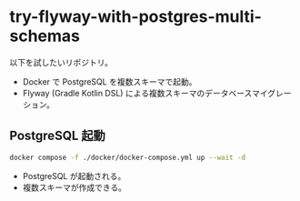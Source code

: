 # try-flyway-with-postgres-multi-schemas

以下を試したいリポジトリ。

- Docker で PostgreSQL を複数スキーマで起動。
- Flyway (Gradle Kotlin DSL) による複数スキーマのデータベースマイグレーション。

## PostgreSQL 起動

```sh
docker compose -f ./docker/docker-compose.yml up --wait -d
```

- PostgreSQL が起動される。
- 複数スキーマが作成できる。
